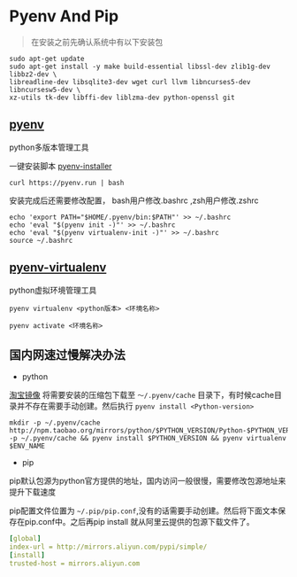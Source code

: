# Pyenv And Pip

> 在安装之前先确认系统中有以下安装包

```
sudo apt-get update
sudo apt-get install -y make build-essential libssl-dev zlib1g-dev libbz2-dev \
libreadline-dev libsqlite3-dev wget curl llvm libncurses5-dev libncursesw5-dev \
xz-utils tk-dev libffi-dev liblzma-dev python-openssl git

```

## [pyenv](https://github.com/pyenv/pyenv) 

python多版本管理工具

一键安装脚本 [pyenv-installer](https://github.com/pyenv/pyenv-installer)

```shell
curl https://pyenv.run | bash
```

安装完成后还需要修改配置， bash用户修改.bashrc ,zsh用户修改.zshrc
```shell
echo 'export PATH="$HOME/.pyenv/bin:$PATH"' >> ~/.bashrc
echo 'eval "$(pyenv init -)"' >> ~/.bashrc
echo 'eval "$(pyenv virtualenv-init -)"' >> ~/.bashrc
source ~/.bashrc
```

## [pyenv-virtualenv](https://github.com/pyenv/pyenv-virtualenv)

python虚拟环境管理工具

```shell
pyenv virtualenv <python版本> <环境名称>

pyenv activate <环境名称>
```


## 国内网速过慢解决办法

- python

[淘宝镜像](http://npm.taobao.org/mirrors/python)
将需要安装的压缩包下载至 `～/.pyenv/cache` 目录下，有时候cache目录并不存在需要手动创建。然后执行 `pyenv install <Python-version>`

```shell
mkdir -p ~/.pyenv/cache
http://npm.taobao.org/mirrors/python/$PYTHON_VERSION/Python-$PYTHON_VERSION.tar.xz -p ~/.pyenv/cache && pyenv install $PYTHON_VERSION && pyenv virtualenv $ENV_NAME

```

- pip

pip默认包源为python官方提供的地址，国内访问一般很慢，需要修改包源地址来提升下载速度

pip配置文件位置为 `~/.pip/pip.conf`,没有的话需要手动创建。然后将下面文本保存在pip.conf中。之后再pip install 就从阿里云提供的包源下载文件了。

```yaml
[global]
index-url = http://mirrors.aliyun.com/pypi/simple/
[install]
trusted-host = mirrors.aliyun.com

```





